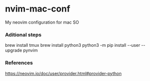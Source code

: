 # nvim-mac-conf
My neovim configuration for mac SO


### Aditional steps
brew install tmux
brew install python3
python3 -m pip install --user --upgrade pynvim

### References
https://neovim.io/doc/user/provider.html#provider-python

